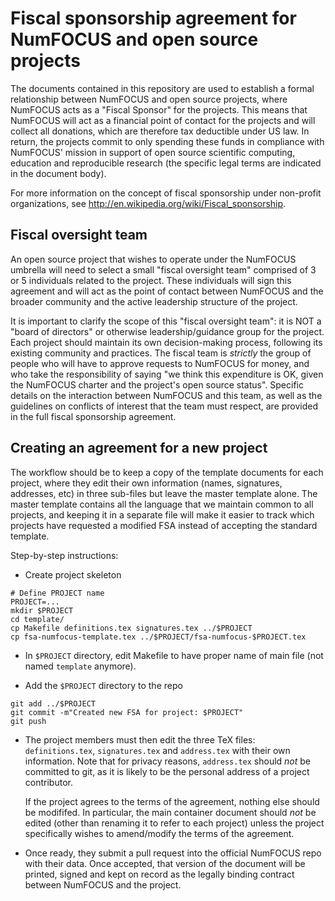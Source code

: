 # Fiscal sponsorship agreement for NumFOCUS and open source projects

The documents contained in this repository are used to establish a formal
relationship between NumFOCUS and open source projects, where NumFOCUS acts as
a "Fiscal Sponsor" for the projects. This means that NumFOCUS will act as a
financial point of contact for the projects and will collect all donations,
which are therefore tax deductible under US law.  In return, the projects
commit to only spending these funds in compliance with NumFOCUS' mission in
support of open source scientific computing, education and reproducible
research (the specific legal terms are indicated in the document body).

For more information on the concept of fiscal sponsorship under non-profit
organizations, see http://en.wikipedia.org/wiki/Fiscal_sponsorship.

## Fiscal oversight team

An open source project that wishes to operate under the NumFOCUS umbrella will
need to select a small "fiscal oversight team" comprised of 3 or 5 individuals
related to the project.  These individuals will sign this agreement and will
act as the point of contact between NumFOCUS and the broader community and the
active leadership structure of the project.

It is important to clarify the scope of this "fiscal oversight team": it is NOT
a "board of directors" or otherwise leadership/guidance group for the project.
Each project should maintain its own decision-making process, following its
existing community and practices.  The fiscal team is *strictly* the group of
people who will have to approve requests to NumFOCUS for money, and who take
the responsibility of saying "we think this expenditure is OK, given the
NumFOCUS charter and the project's open source status".  Specific details on
the interaction between NumFOCUS and this team, as well as the guidelines on
conflicts of interest that the team must respect, are provided in the full
fiscal sponsorship agreement.


## Creating an agreement for a new project

The workflow should be to keep a copy of the template documents for each
project, where they edit their own information (names, signatures, addresses,
etc) in three sub-files but leave the master template alone.  The master
template contains all the language that we maintain common to all projects, and
keeping it in a separate file will make it easier to track which projects
have requested a modified FSA instead of accepting the standard template.

Step-by-step instructions:

* Create project skeleton

```
# Define PROJECT name
PROJECT=...
mkdir $PROJECT
cd template/
cp Makefile definitions.tex signatures.tex ../$PROJECT
cp fsa-numfocus-template.tex ../$PROJECT/fsa-numfocus-$PROJECT.tex
```

* In `$PROJECT` directory, edit Makefile to have proper name of main file (not
  named `template` anymore).

* Add the `$PROJECT` directory to the repo

```
git add ../$PROJECT
git commit -m"Created new FSA for project: $PROJECT"
git push
```

* The project members must then edit the three TeX files: `definitions.tex`,
  `signatures.tex` and `address.tex` with their own information.  Note that for
  privacy reasons, `address.tex` should *not* be committed to git, as it is
  likely to be the personal address of a project contributor.

  If the project agrees to the terms of the agreement, nothing else should be
  modififed. In particular, the main container document should *not* be edited
  (other than renaming it to refer to each project) unless the project
  specifically wishes to amend/modify the terms of the agreement.

* Once ready, they submit a pull request into the official NumFOCUS repo with
  their data.  Once accepted, that version of the document will be printed,
  signed and kept on record as the legally binding contract between NumFOCUS
  and the project.
